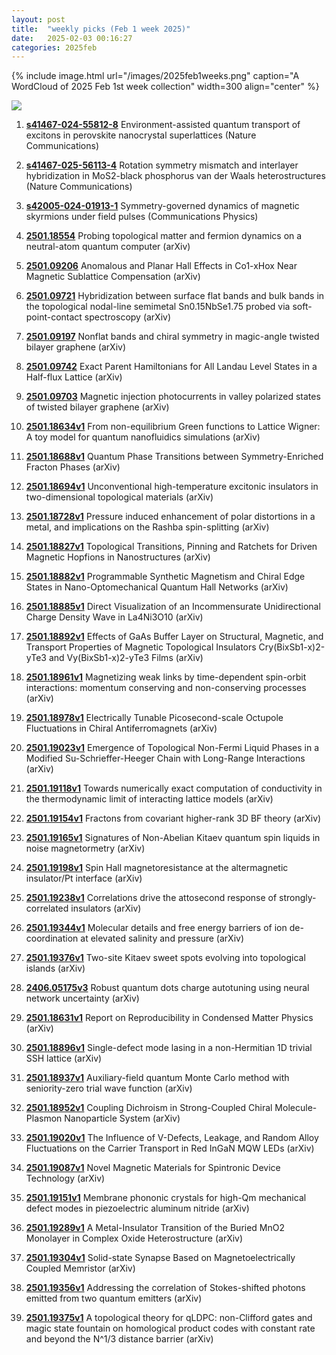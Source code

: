 ```yaml
---
layout: post
title:  "weekly picks (Feb 1 week 2025)"
date:   2025-02-03 00:16:27
categories: 2025feb
---
```


{% include image.html url="/images/2025feb1weeks.png" caption="A WordCloud of 2025 Feb 1st week collection" width=300 align="center" %}



<img src="/images/2025feb1weeks-pick.png">




1. **[s41467-024-55812-8](https://www.nature.com/articles/s41467-024-55812-8)** Environment-assisted quantum transport of excitons in perovskite nanocrystal superlattices (Nature Communications)



1. **[s41467-025-56113-4](https://www.nature.com/articles/s41467-025-56113-4)** Rotation symmetry mismatch and interlayer hybridization in MoS2-black phosphorus van der Waals heterostructures (Nature Communications)


1. **[s42005-024-01913-1](https://www.nature.com/articles/s42005-024-01913-1)** Symmetry-governed dynamics of magnetic skyrmions under field pulses (Communications Physics)

1. **[2501.18554](https://arxiv.org/abs/2501.18554)** Probing topological matter and fermion dynamics on a neutral-atom quantum computer (arXiv)


1. **[2501.09206](https://arxiv.org/pdf/2501.09206)** Anomalous and Planar Hall Effects in Co1-xHox Near Magnetic Sublattice Compensation (arXiv)



1. **[2501.09721](https://arxiv.org/abs/2501.09721)** Hybridization between surface flat bands and bulk bands in the topological nodal-line semimetal Sn0.15NbSe1.75 probed via soft-point-contact spectroscopy (arXiv)




1. **[2501.09197](https://arxiv.org/abs/2501.09197)** Nonflat bands and chiral symmetry in magic-angle twisted bilayer graphene (arXiv)



1. **[2501.09742](https://arxiv.org/abs/2501.09742)** Exact Parent Hamiltonians for All Landau Level States in a Half-flux Lattice (arXiv)


1. **[2501.09703](https://arxiv.org/abs/2501.09703)** Magnetic injection photocurrents in valley polarized states of twisted bilayer graphene (arXiv)

1. **[2501.18634v1](https://arxiv.org/abs/2501.18634)** From non-equilibrium Green functions to Lattice Wigner: A toy model for quantum nanofluidics simulations (arXiv)

1. **[2501.18688v1](https://arxiv.org/abs/2501.18688)** Quantum Phase Transitions between Symmetry-Enriched Fracton Phases (arXiv)

1. **[2501.18694v1](https://arxiv.org/abs/2501.18694)** Unconventional high-temperature excitonic insulators in two-dimensional topological materials (arXiv)

1. **[2501.18728v1](https://arxiv.org/abs/2501.18728)** Pressure induced enhancement of polar distortions in a metal, and implications on the Rashba spin-splitting (arXiv)

1. **[2501.18827v1](https://arxiv.org/abs/2501.18827)** Topological Transitions, Pinning and Ratchets for Driven Magnetic Hopfions in Nanostructures (arXiv)

1. **[2501.18882v1](https://arxiv.org/abs/2501.18882)** Programmable Synthetic Magnetism and Chiral Edge States in Nano-Optomechanical Quantum Hall Networks (arXiv)

1. **[2501.18885v1](https://arxiv.org/abs/2501.18885)** Direct Visualization of an Incommensurate Unidirectional Charge Density Wave in La4Ni3O10 (arXiv)

1. **[2501.18892v1](https://arxiv.org/abs/2501.18892)** Effects of GaAs Buffer Layer on Structural, Magnetic, and Transport Properties of Magnetic Topological Insulators Cry(BixSb1-x)2-yTe3 and Vy(BixSb1-x)2-yTe3 Films (arXiv)

1. **[2501.18961v1](https://arxiv.org/abs/2501.18961)** Magnetizing weak links by time-dependent spin-orbit interactions: momentum conserving and non-conserving processes (arXiv)

1. **[2501.18978v1](https://arxiv.org/abs/2501.18978)** Electrically Tunable Picosecond-scale Octupole Fluctuations in Chiral Antiferromagnets (arXiv)

1. **[2501.19023v1](https://arxiv.org/abs/2501.19023)** Emergence of Topological Non-Fermi Liquid Phases in a Modified Su-Schrieffer-Heeger Chain with Long-Range Interactions (arXiv)

1. **[2501.19118v1](https://arxiv.org/abs/2501.19118)** Towards numerically exact computation of conductivity in the thermodynamic limit of interacting lattice models (arXiv)

1. **[2501.19154v1](https://arxiv.org/abs/2501.19154)** Fractons from covariant higher-rank 3D BF theory (arXiv)

1. **[2501.19165v1](https://arxiv.org/abs/2501.19165)** Signatures of Non-Abelian Kitaev quantum spin liquids in noise magnetormetry (arXiv)

1. **[2501.19198v1](https://arxiv.org/abs/2501.19198)** Spin Hall magnetoresistance at the altermagnetic insulator/Pt interface (arXiv)

1. **[2501.19238v1](https://arxiv.org/abs/2501.19238)** Correlations drive the attosecond response of strongly-correlated insulators (arXiv)

1. **[2501.19344v1](https://arxiv.org/abs/2501.19344)** Molecular details and free energy barriers of ion de-coordination at elevated salinity and pressure (arXiv)

1. **[2501.19376v1](https://arxiv.org/abs/2501.19376)** Two-site Kitaev sweet spots evolving into topological islands (arXiv)

1. **[2406.05175v3](https://arxiv.org/abs/2406.05175)** Robust quantum dots charge autotuning using neural network uncertainty (arXiv)

1. **[2501.18631v1](https://arxiv.org/abs/2501.18631)** Report on Reproducibility in Condensed Matter Physics (arXiv)

1. **[2501.18896v1](https://arxiv.org/abs/2501.18896)** Single-defect mode lasing in a non-Hermitian 1D trivial SSH lattice (arXiv)

1. **[2501.18937v1](https://arxiv.org/abs/2501.18937)** Auxiliary-field quantum Monte Carlo method with seniority-zero trial wave function (arXiv)

1. **[2501.18952v1](https://arxiv.org/abs/2501.18952)** Coupling Dichroism in Strong-Coupled Chiral Molecule-Plasmon Nanoparticle System (arXiv)

1. **[2501.19020v1](https://arxiv.org/abs/2501.19020)** The Influence of V-Defects, Leakage, and Random Alloy Fluctuations on the Carrier Transport in Red InGaN MQW LEDs (arXiv)

1. **[2501.19087v1](https://arxiv.org/abs/2501.19087)** Novel Magnetic Materials for Spintronic Device Technology (arXiv)

1. **[2501.19151v1](https://arxiv.org/abs/2501.19151)** Membrane phononic crystals for high-Qm mechanical defect modes in piezoelectric aluminum nitride (arXiv)

1. **[2501.19289v1](https://arxiv.org/abs/2501.19289)** A Metal-Insulator Transition of the Buried MnO2 Monolayer in Complex Oxide Heterostructure (arXiv)

1. **[2501.19304v1](https://arxiv.org/abs/2501.19304)** Solid-state Synapse Based on Magnetoelectrically Coupled Memristor (arXiv)

1. **[2501.19356v1](https://arxiv.org/abs/2501.19356)** Addressing the correlation of Stokes-shifted photons emitted from two quantum emitters (arXiv)

1. **[2501.19375v1](https://arxiv.org/abs/2501.19375)** A topological theory for qLDPC: non-Clifford gates and magic state fountain on homological product codes with constant rate and beyond the N^1/3 distance barrier (arXiv)


